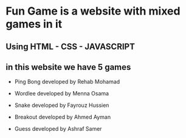 # Fun Game is a website with mixed games in it

## Using HTML - CSS - JAVASCRIPT

## in this website we have 5 games

- Ping Bong developed by Rehab Mohamad

- Wordlee developed by Menna Osama

- Snake developed by Fayrouz Hussien

- Breakout developed by Ahmed Ayman

- Guess developed by Ashraf Samer


